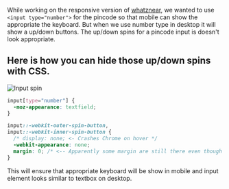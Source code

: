 <!--


---
 "CSS : Hide up/down buttons on number field"
excerpt: "CSS : Hide up/down buttons on number field"
date: 2014-07-21 00:00:00 IST
updated: 2014-07-21 00:00:00 IST
categories: css
tags: css
---

-->
<!DOCTYPE html>
<html>

<head>
  <title>basic-git-workflow</title>
  <meta charset="utf-8">
  <meta name="viewport" content="width=device-width, initial-scale=1.0">


  <link rel="stylesheet" href="./css/bootstrap.css">
  <link rel="stylesheet" href="./css/bootstrap.grid.css">
  <link rel="stylesheet" href="./css/bootstrap.min.css">
  <link rel="stylesheet" href="./css/bootstrap-reboot.min.css">
  <link rel="stylesheet" href="./css/bootstrap.css.map">
  <link rel="stylesheet" href="./css/blog-home.css">
  <link rel="stylesheet" href="./css/prism.css">
  <script async defer src="./css/prism.js"></script>
</head>

<body>

While working on the responsive version of [whatznear](http://whatznear.com), we wanted to use `<input type="number">` for the pincode so that mobile can show the appropriate the keyboard. But when we use number type in desktop it will show a up/down buttons. The up/down spins for a pincode input is doesn't look appropriate.

## Here is how you can hide those up/down spins with CSS.

![Input spin](http://i653.photobucket.com/albums/uu253/revathskumar/Coderepo/2014/07/5ffea443-1a5f-424c-9650-407158a048be_zpsa4806bc6.png)

```css
input[type="number"] {
  -moz-appearance: textfield;
}

input::-webkit-outer-spin-button,
input::-webkit-inner-spin-button {
  /* display: none; <- Crashes Chrome on hover */
  -webkit-appearance: none;
  margin: 0; /* <-- Apparently some margin are still there even though it's hidden */
}
```

This will ensure that appropriate keyboard will be show in mobile and input element looks
similar to textbox on desktop.
